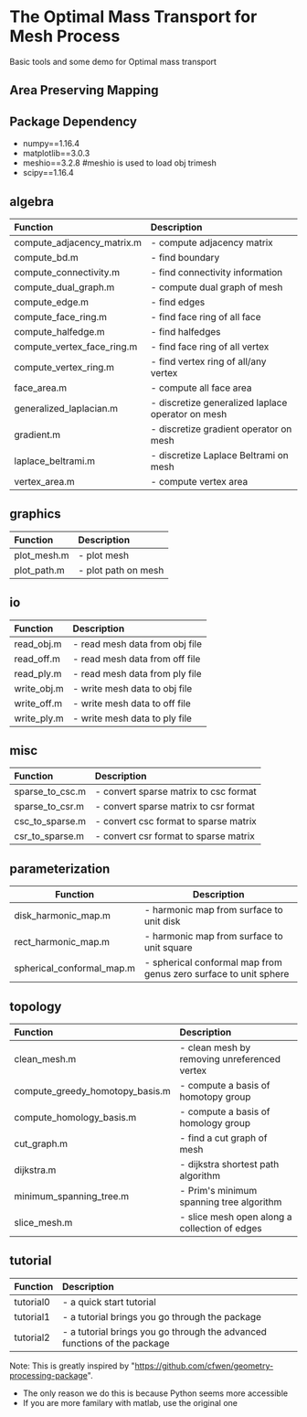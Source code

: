 # The Optimal Mass Transport for Mesh Process
Basic tools  and some demo for Optimal mass transport

## Area Preserving Mapping


## Package Dependency
- numpy==1.16.4
- matplotlib==3.0.3
- meshio==3.2.8  #meshio is used to load obj trimesh
- scipy==1.16.4



## algebra

 | Function | Description |
 | :--------| :---------- |
 | compute_adjacency\_matrix.m | - compute adjacency matrix
 | compute_bd.m                | - find boundary
 | compute_connectivity.m      | - find connectivity information|
 | compute_dual\_graph.m       | - compute dual graph of mesh|
 | compute_edge.m              | - find edges|
 | compute_face\_ring.m        | - find face ring of all face|
 | compute_halfedge.m          | - find halfedges|
 | compute_vertex\_face\_ring.m| - find face ring of all vertex|
 | compute_vertex\_ring.m      | - find vertex ring of all/any vertex|
 | face_area.m                 | - compute all face area|
 | generalized_laplacian.m     | - discretize generalized laplace operator on mesh|
 | gradient.m                  | - discretize gradient operator on mesh|
 | laplace_beltrami.m          | - discretize Laplace Beltrami on mesh|
 | vertex_area.m               | - compute vertex area|

## graphics

 | Function | Description |
 | :------- | :---------- |
 | plot_mesh.m                | - plot mesh|
 | plot_path.m                | - plot path on mesh|

## io

 | Function | Description |
 | :------- | :---------- |
 | read_obj.m                 | - read mesh data from obj file|
 | read_off.m                 | - read mesh data from off file|
 | read_ply.m                 | - read mesh data from ply file|
 | write_obj.m                | - write mesh data to obj file|
 | write_off.m                | - write mesh data to off file|
 | write_ply.m                | - write mesh data to ply file|

## misc

 | Function | Description |
 | :------- | :---------- |
 | sparse_to_csc.m            | - convert sparse matrix to csc format|
 | sparse_to_csr.m            | - convert sparse matrix to csr format|
 | csc_to_sparse.m            | - convert csc format to sparse matrix|
 | csr_to_sparse.m            | - convert csr format to sparse matrix|

## parameterization

 | Function | Description |
 | -------- | ----------- |
 | disk_harmonic_map.m        | - harmonic map from surface to unit disk|
 | rect_harmonic_map.m        | - harmonic map from surface to unit square|
 | spherical_conformal_map.m  | - spherical conformal map from genus zero surface to unit sphere|

## topology

 | Function | Description |
 | :------- | :---------- |
 | clean_mesh.m               | - clean mesh by removing unreferenced vertex|
 | compute_greedy_homotopy_basis.m | - compute a basis of homotopy group|
 | compute_homology_basis.m   | - compute a basis of homology group|
 | cut_graph.m                | - find a cut graph of mesh|
 | dijkstra.m                 | - dijkstra shortest path algorithm|
 | minimum_spanning_tree.m    | - Prim's minimum spanning tree algorithm|
 | slice_mesh.m               | - slice mesh open along a collection of edges|

## tutorial

 | Function | Description |
 | :------- | :---------- |
 | tutorial0                  | - a quick start tutorial|
 | tutorial1                  | - a tutorial brings you go through the package|
 | tutorial2                  | - a tutorial brings you go through the advanced functions of the package|


Note: This is greatly inspired by "https://github.com/cfwen/geometry-processing-package".
- The only reason we do this is because Python seems more accessible
- If you are more familary with matlab, use the original one
